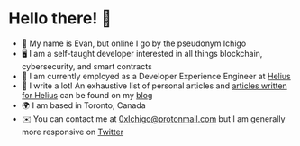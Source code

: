 # Hello there! 👋
* 👋 My name is Evan, but online I go by the pseudonym Ichigo
* 🖥️ I am a self-taught developer interested in all things blockchain, cybersecurity, and smart contracts
* 🦧 I am currently employed as a Developer Experience Engineer at [Helius](https://www.helius.dev/)
* 📝 I write a lot! An exhaustive list of personal articles and [articles written for Helius](https://www.helius.dev/blog) can be found on my [blog](https://www.0xichigo.xyz/blog)
* 🌍 I am based in Toronto, Canada
* ✉️ You can contact me at [0xIchigo@protonmail.com](mailto:0xIchigo@protonmail.com) but I am generally more responsive on [Twitter](https://twitter.com/0xIchigo)

